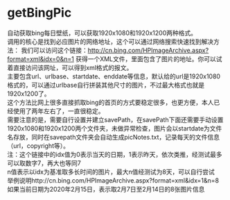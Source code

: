 # getBingPic
自动获取bing每日壁纸，可以获取1920x1080和1920x1200两种格式。  
调用的核心是找到必应图片的网络地址，这个可以通过网络搜索快速找到解决方法： 我们可以访问这个链接：http://cn.bing.com/HPImageArchive.aspx?format=xml&idx=0&n=1 获得一个XML文件，里面包含了图片的地址。你可以试着直接访问该网址，可以得到xml格式的报文。  
主要包含url、urlbase、startdate、enddate等信息，默认给的url是1920x1080格式的，可以通过urlbase自行拼装其他尺寸的图片，不过最大格式也就是1920x1200了。  
这个方法比网上很多直接抓取bing的首页的方式要稳定很多，也更方便，本人已经使用了两年左右了，一直很稳定。  
需要注意的是，需要自行设置并建立savePath，在savePath下面还需要手动设置1920x1080和1920x1200两个文件夹，未做异常检查，图片会以startdate为文件名存放，同时在savepath文件夹会自动生成picNotes.txt，记录每天的文件信息（url，copyright等）。  
注：这个链接中的idx值为0表示当天的日期，1表示昨天，依次类推，经测试最多可以取数字7，再大也等同7  
n值表示以idx为基准取多长时间的图片，最大n值经测试为8天，可以自行尝试  
举例说明http://cn.bing.com/HPImageArchive.aspx?format=xml&idx=1&n=8 如果当前日期为2020年2月15日，表示取2月7日至2月14日的8张图片信息  